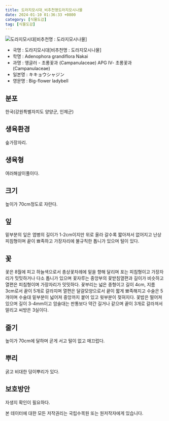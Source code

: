 ```yaml
---
title: 도라지모시대_비추천명도라지모시나물
date: 2024-01-10 01:36:33 +0800
category: [식물도감]
tag: [식물도감]
---
```




![도라지모시대[비추천명 : 도라지모시나물]](/fileUpload/plants/basic/Campanulaceae/Adenophora/10766/1_th2.JPG)
- 국명 : 도라지모시대[비추천명 : 도라지모시나물]
- 학명 : Adenophora grandiflora Nakai
- 과명 : 앵글러 - 초롱꽃과 (Campanulaceae) APG Ⅳ- 초롱꽃과 (Campanulaceae)
- 일본명 : キキョウシャジン
- 영문명 : Big-flower ladybell


## 분포
한국(강원특별자치도 양양군, 인제군) 
## 생육환경
숲가장자리.
## 생육형
여러해살이풀이다.
## 크기
높이가 70cm정도로 자란다.
## 잎
밑부분의 잎은 엽병의 길이가 1-2cm이지만 위로 올라 갈수록 짧아져서 없어지고 난상피침형이며 끝이 뾰족하고 가장자리에 불규칙한 톱니가 있으며 털이 있다.
## 꽃
꽃은 8월에 피고 하늘색으로서 총상꽃차례에 밑을 향해 달리며 포는 피침형이고 가장자리가 밋밋하거나 다소 톱니가 있으며 꽃자루는 중앙부의 꽃받침열편과 길이가 비슷하고 열편은 피침형이며 가장자리가 밋밋하다. 꽃부리는 넓은 종형이고 길이 4cm, 지름 3cm로서 끝이 5개로 갈라지며 열편은 달걀모양으로서 끝이 짧게 뾰족해지고 수술은 5개이며 수술대 밑부분이 넓어져 중앙까지 붙어 있고 윗부분이 젖혀지다. 꽃밥은 떨어져 있으며 길이 3-4mm이고 암술대는 판통보다 약간 길거나 같으며 끝이 3개로 갈라져서 말리고 씨방은 3실이다.
## 줄기
높이가 70cm에 달하며 곧게 서고 털이 없고 매끄럽다.
## 뿌리
굵고 비대한 덩이뿌리가 있다.
## 보호방안
자생지 확인이 필요하다.






본 데이터에 대한 모든 저작권리는 국립수목원 또는 원저작자에게 있습니다.
